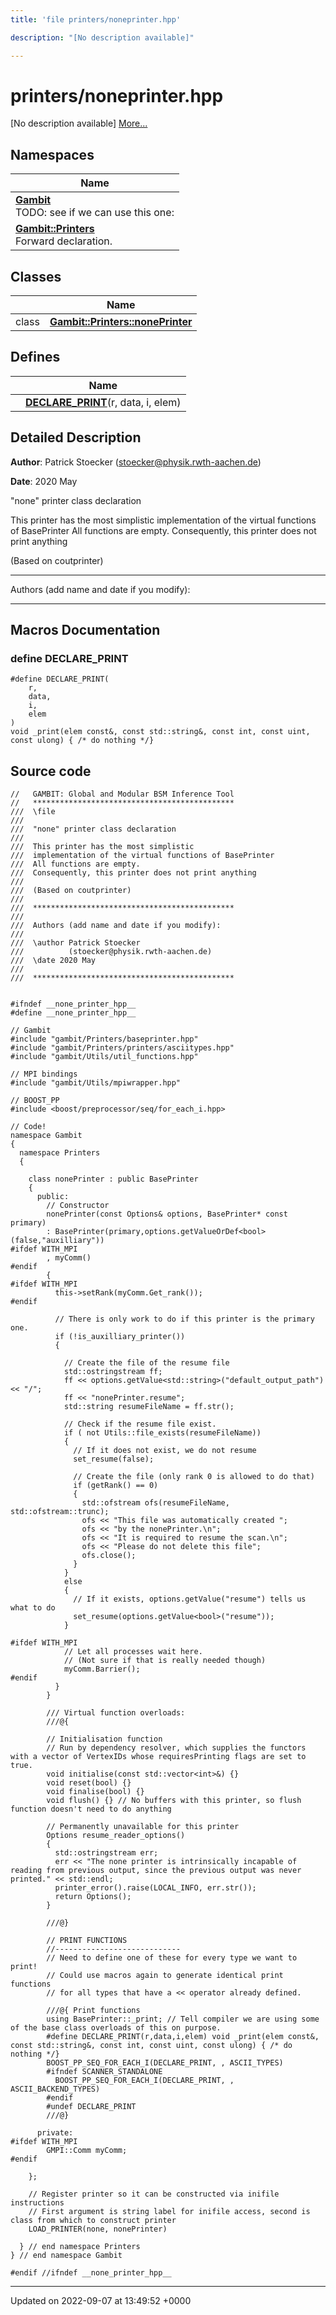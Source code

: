 ```yaml
---
title: 'file printers/noneprinter.hpp'

description: "[No description available]"

---
```


# printers/noneprinter.hpp



[No description available] [More...](#detailed-description)

## Namespaces

| Name           |
| -------------- |
| **[Gambit](/documentation/code/namespaces/namespacegambit/)** <br>TODO: see if we can use this one:  |
| **[Gambit::Printers](/documentation/code/namespaces/namespacegambit_1_1printers/)** <br>Forward declaration.  |

## Classes

|                | Name           |
| -------------- | -------------- |
| class | **[Gambit::Printers::nonePrinter](/documentation/code/classes/classgambit_1_1printers_1_1noneprinter/)**  |

## Defines

|                | Name           |
| -------------- | -------------- |
|  | **[DECLARE_PRINT](/documentation/code/files/noneprinter_8hpp/#define-declare-print)**(r, data, i, elem)  |

## Detailed Description


**Author**: Patrick Stoecker ([stoecker@physik.rwth-aachen.de](mailto:stoecker@physik.rwth-aachen.de)) 

**Date**: 2020 May

"none" printer class declaration

This printer has the most simplistic implementation of the virtual functions of BasePrinter All functions are empty. Consequently, this printer does not print anything

(Based on coutprinter)



------------------

Authors (add name and date if you modify):



------------------




## Macros Documentation

### define DECLARE_PRINT

```
#define DECLARE_PRINT(
    r,
    data,
    i,
    elem
)
void _print(elem const&, const std::string&, const int, const uint, const ulong) { /* do nothing */}
```


## Source code

```
//   GAMBIT: Global and Modular BSM Inference Tool
//   *********************************************
///  \file
///
///  "none" printer class declaration
///
///  This printer has the most simplistic
///  implementation of the virtual functions of BasePrinter
///  All functions are empty.
///  Consequently, this printer does not print anything
///
///  (Based on coutprinter)
///
///  *********************************************
///
///  Authors (add name and date if you modify):
///
///  \author Patrick Stoecker
///          (stoecker@physik.rwth-aachen.de)
///  \date 2020 May
///
///  *********************************************


#ifndef __none_printer_hpp__
#define __none_printer_hpp__

// Gambit
#include "gambit/Printers/baseprinter.hpp"
#include "gambit/Printers/printers/asciitypes.hpp"
#include "gambit/Utils/util_functions.hpp"

// MPI bindings
#include "gambit/Utils/mpiwrapper.hpp"

// BOOST_PP
#include <boost/preprocessor/seq/for_each_i.hpp>

// Code!
namespace Gambit
{
  namespace Printers
  {

    class nonePrinter : public BasePrinter
    {
      public:
        // Constructor
        nonePrinter(const Options& options, BasePrinter* const primary)
        : BasePrinter(primary,options.getValueOrDef<bool>(false,"auxilliary"))
#ifdef WITH_MPI
        , myComm()
#endif
        {
#ifdef WITH_MPI
          this->setRank(myComm.Get_rank());
#endif

          // There is only work to do if this printer is the primary one.
          if (!is_auxilliary_printer())
          {

            // Create the file of the resume file
            std::ostringstream ff;
            ff << options.getValue<std::string>("default_output_path") << "/";
            ff << "nonePrinter.resume";
            std::string resumeFileName = ff.str();

            // Check if the resume file exist.
            if ( not Utils::file_exists(resumeFileName))
            {
              // If it does not exist, we do not resume
              set_resume(false);

              // Create the file (only rank 0 is allowed to do that)
              if (getRank() == 0)
              {
                std::ofstream ofs(resumeFileName, std::ofstream::trunc);
                ofs << "This file was automatically created ";
                ofs << "by the nonePrinter.\n";
                ofs << "It is required to resume the scan.\n";
                ofs << "Please do not delete this file";
                ofs.close();
              }
            }
            else
            {
              // If it exists, options.getValue("resume") tells us what to do
              set_resume(options.getValue<bool>("resume"));
            }

#ifdef WITH_MPI
            // Let all processes wait here.
            // (Not sure if that is really needed though)
            myComm.Barrier();
#endif
          }
        }

        /// Virtual function overloads:
        ///@{

        // Initialisation function
        // Run by dependency resolver, which supplies the functors with a vector of VertexIDs whose requiresPrinting flags are set to true.
        void initialise(const std::vector<int>&) {}
        void reset(bool) {}
        void finalise(bool) {}
        void flush() {} // No buffers with this printer, so flush function doesn't need to do anything

        // Permanently unavailable for this printer
        Options resume_reader_options()
        {
          std::ostringstream err;
          err << "The none printer is intrinsically incapable of reading from previous output, since the previous output was never printed." << std::endl;
          printer_error().raise(LOCAL_INFO, err.str());
          return Options();
        }

        ///@}

        // PRINT FUNCTIONS
        //----------------------------
        // Need to define one of these for every type we want to print!
        // Could use macros again to generate identical print functions
        // for all types that have a << operator already defined.

        ///@{ Print functions
        using BasePrinter::_print; // Tell compiler we are using some of the base class overloads of this on purpose.
        #define DECLARE_PRINT(r,data,i,elem) void _print(elem const&, const std::string&, const int, const uint, const ulong) { /* do nothing */}
        BOOST_PP_SEQ_FOR_EACH_I(DECLARE_PRINT, , ASCII_TYPES)
        #ifndef SCANNER_STANDALONE
          BOOST_PP_SEQ_FOR_EACH_I(DECLARE_PRINT, , ASCII_BACKEND_TYPES)
        #endif
        #undef DECLARE_PRINT
        ///@}

      private:
#ifdef WITH_MPI
        GMPI::Comm myComm;
#endif

    };

    // Register printer so it can be constructed via inifile instructions
    // First argument is string label for inifile access, second is class from which to construct printer
    LOAD_PRINTER(none, nonePrinter)

  } // end namespace Printers
} // end namespace Gambit

#endif //ifndef __none_printer_hpp__
```


-------------------------------

Updated on 2022-09-07 at 13:49:52 +0000
